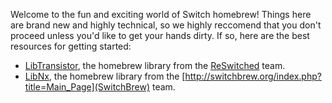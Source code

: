 Welcome to the fun and exciting world of Switch homebrew! Things here are brand new and highly technical, so we highly reccomend that you don't proceed unless you'd like to get your hands dirty. If so, here are the best resources for getting started:
* [LibTransistor](https://github.com/reswitched/libtransistor), the homebrew library from the [ReSwitched](https://reswitched.tech/) team.
* [LibNx](https://github.com/switchbrew/libnx), the homebrew library from the [http://switchbrew.org/index.php?title=Main_Page](SwitchBrew) team.